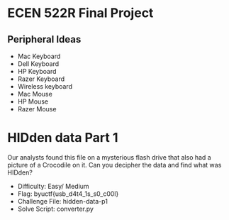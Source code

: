 # ECEN 522R Final Project

## Peripheral Ideas 
- Mac Keyboard
- Dell Keyboard
- HP Keyboard
- Razer Keyboard
- Wireless keyboard
- Mac Mouse
- HP Mouse
- Razer Mouse



# HIDden data Part 1

Our analysts found this file on a mysterious flash drive that also had a picture of a Crocodile on it. Can you decipher the data and find what was HIDden?


- Difficulty: Easy/ Medium
- Flag: byuctf{usb_d4t4_1s_s0_c00l}
- Challenge File: hidden-data-p1
- Solve Script: converter.py 